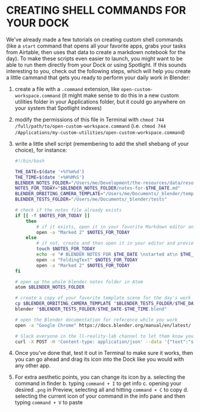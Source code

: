 # CREATING SHELL COMMANDS FOR YOUR DOCK

We've already made a few tutorials on creating custom shell commands (like a `start` command that opens all your favorite apps, grabs your tasks from Airtable, then uses that data to create a markdown notebook for the day). To make these scripts even easier to launch, you might want to be able to run them directly from your Dock or using Spotlight. If this sounds interesting to you, check out the following steps, which will help you create a little cammand that gets you ready to perform your daily work in Blender:

1. create a file with a `.command` extension, like `open-custom-workspace.command` (it might make sense to do this in a new custom utilities folder in your Applications folder, but it could go anywhere on your system that Spotlight indexes)
2. modify the permissions of this file in Terminal with `chmod 744 /full/path/to/open-custom-workspace.command` (i.e. `chmod 744 /Applications/my-custom-utilities/open-custom-workspace.command`)
3. write a little shell script (remembering to add the shell shebang of your choice), for instance:

   ```bash
   #!/bin/bash

   THE_DATE=$(date '+%Y%m%d')
   THE_TIME=$(date '+%H%M%S')
   BLENDER_NOTES_FOLDER="/Users/me/Development/the-resources/data/resources/labs/blender-lab"
   NOTES_FOR_TODAY="$BLENDER_NOTES_FOLDER/notes-for-$THE_DATE.md"
   BLENDER_ORBITING_CAMERA_TEMPLATE="/Users/me/Documents/_blender/templates/orbiting-cam-helical-360.blend"
   BLENDER_TESTS_FOLDER="/Users/me/Documents/_blender/tests"

   # check if the notes file already exists
   if [[ -f $NOTES_FOR_TODAY ]]
       then
           # if it exists, open it in your favorite Markdown editor and previewer
           open -a "Marked 2" $NOTES_FOR_TODAY
       else
           # if not, create and then open it in your editor and previewer
           touch $NOTES_FOR_TODAY
           echo -e "# BLENDER NOTES FOR $THE_DATE \nstarted at\n $THE_TIME\n\n##GOALS FOR THE DAY" >> $NOTES_FOR_TODAY
           open -a "FoldingText" $NOTES_FOR_TODAY
           open -a "Marked 2" $NOTES_FOR_TODAY
   fi

   # open up the whole blender notes folder in Atom
   atom $BLENDER_NOTES_FOLDER

   # create a copy of your favorite template scene for the day's work and open it up
   cp $BLENDER_ORBITING_CAMERA_TEMPLATE "$BLENDER_TESTS_FOLDER/$THE_DATE-$THE_TIME.blend"
   blender "$BLENDER_TESTS_FOLDER/$THE_DATE-$THE_TIME.blend"

   # open the Blender documentation for reference while you work
   open -a "Google Chrome" https://docs.blender.org/manual/en/latest/

   # Slack everyone in the ll-reality-lab channel to let them know you're working on stuff
   curl -X POST -H 'Content-type: application/json' --data '{"text":"starting my daily work in Blender if anyone wants to work together!"}' https://hooks.slack.com/services/XXXXXSECRETSTUFFXXXXXXX
   ```

4. Once you've done that, test it out in Terminal to make sure it works, then you can go ahead and drag its icon into the Dock like you would with any other app.
5. For extra aesthetic points, you can change its icon by
   a. selecting the command in finder
   b. typing `command + I` to get info
   c. opening your desired `.png` in Preview, selecting all and hitting `command + C` to copy
   d. selecting the current icon of your command in the info pane and then typing `command + V` to paste
